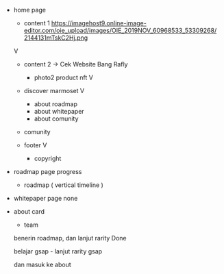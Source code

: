 - home page
    - content 1
    https://imagehost9.online-image-editor.com/oie_upload/images/OIE_2019NOV_60968533_53309268/2144131mTskC2Hj.png  


    V

    - content 2                     -> Cek Website Bang Rafly
        - photo2 product nft            V

    - discover marmoset                 V
        - about roadmap
        - about whitepaper
        - about comunity

    - comunity 
    - footer                            V
        - copyright

- roadmap page                              progress
    - roadmap ( vertical timeline )

- whitepaper page                           none

- about                                     card
    - team 



    benerin roadmap, dan lanjut rarity    Done
    
    belajar gsap                    - lanjut rarity gsap

    dan masuk ke about     